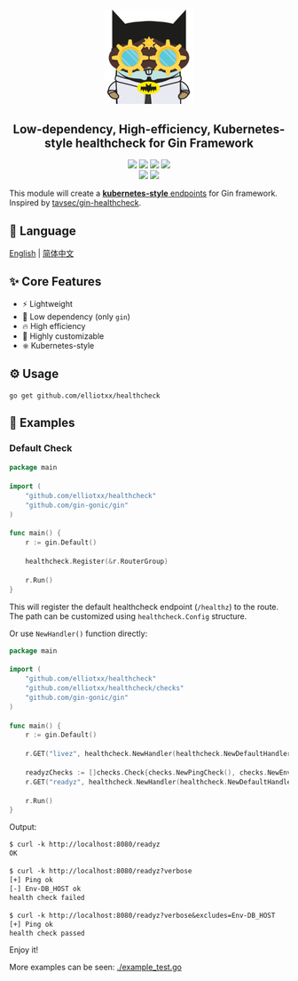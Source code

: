 <div align = "center">
<p>
    <img width="160" src="https://github.com/elliotxx/healthcheck/blob/main/logo.png?sanitize=true">
</p>
<h2>Low-dependency, High-efficiency, Kubernetes-style healthcheck for Gin Framework</h2>
<a title="Go Reference" target="_blank" href="https://pkg.go.dev/github.com/elliotxx/healthcheck"><img src="https://pkg.go.dev/badge/github.com/elliotxx/healthcheck.svg"></a>
<a title="Go Report Card" target="_blank" href="https://goreportcard.com/report/github.com/elliotxx/healthcheck"><img src="https://goreportcard.com/badge/github.com/elliotxx/healthcheck?style=flat-square"></a>
<a title="Coverage Status" target="_blank" href="https://coveralls.io/github/elliotxx/healthcheck?branch=main"><img src="https://img.shields.io/coveralls/github/elliotxx/healthcheck/main"></a>
<a title="Code Size" target="_blank" href="https://github.com/elliotxx/healthcheck"><img src="https://img.shields.io/github/languages/code-size/elliotxx/healthcheck.svg?style=flat-square"></a>
<br>
<a title="GitHub release" target="_blank" href="https://github.com/elliotxx/healthcheck/releases"><img src="https://img.shields.io/github/release/elliotxx/healthcheck.svg"></a>
<a title="License" target="_blank" href="https://github.com/elliotxx/healthcheck/blob/main/LICENSE"><img src="https://img.shields.io/github/license/elliotxx/healthcheck"></a>
</p>
</div>


This module will create a [**kubernetes-style** endpoints](https://kubernetes.io/docs/reference/using-api/health-checks/) for Gin framework. Inspired by [tavsec/gin-healthcheck](https://github.com/tavsec/gin-healthcheck).

## 📜 Language

[English](https://github.com/elliotxx/healthcheck/blob/main/README.md) | [简体中文](https://github.com/elliotxx/healthcheck/blob/main/README-zh.md)


## ✨ Core Features
* ⚡ Lightweight
* 🌲 Low dependency (only `gin`)
* 🔥 High efficiency
* 🔨 Highly customizable
* ⎈  Kubernetes-style


## ⚙️ Usage
```shell
go get github.com/elliotxx/healthcheck
```


## 📖 Examples
### Default Check
```go
package main

import (
	"github.com/elliotxx/healthcheck"
	"github.com/gin-gonic/gin"
)

func main() {
	r := gin.Default()

	healthcheck.Register(&r.RouterGroup)

	r.Run()
}
```

This will register the default healthcheck endpoint (`/healthz`) to the route. The path can be customized
using `healthcheck.Config` structure.

Or use `NewHandler()` function directly:
```go
package main

import (
	"github.com/elliotxx/healthcheck"
	"github.com/elliotxx/healthcheck/checks"
	"github.com/gin-gonic/gin"
)

func main() {
	r := gin.Default()

	r.GET("livez", healthcheck.NewHandler(healthcheck.NewDefaultHandlerConfig()))

	readyzChecks := []checks.Check{checks.NewPingCheck(), checks.NewEnvCheck("DB_HOST")}
	r.GET("readyz", healthcheck.NewHandler(healthcheck.NewDefaultHandlerConfigFor(readyzChecks...)))

	r.Run()
}
```

Output:

```shell
$ curl -k http://localhost:8080/readyz
OK

$ curl -k http://localhost:8080/readyz?verbose
[+] Ping ok
[-] Env-DB_HOST ok
health check failed

$ curl -k http://localhost:8080/readyz?verbose&excludes=Env-DB_HOST
[+] Ping ok
health check passed
```

Enjoy it!

More examples can be seen: [./example_test.go](./example_test.go)
